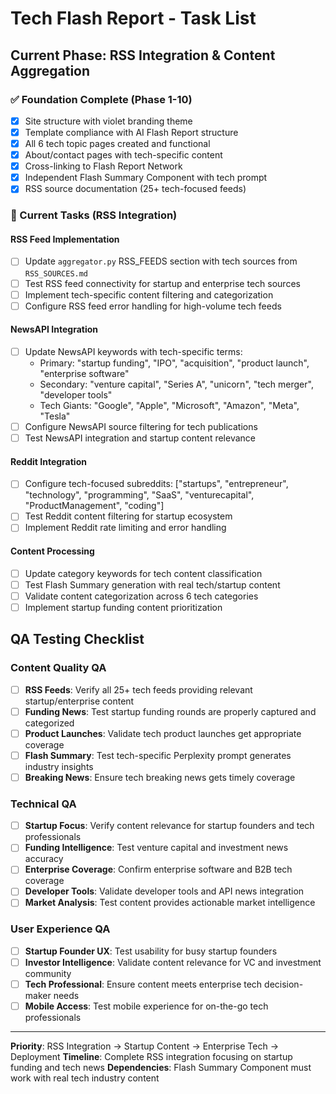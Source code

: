 # Tech Flash Report - Task List

## Current Phase: RSS Integration & Content Aggregation

### ✅ Foundation Complete (Phase 1-10)
- [x] Site structure with violet branding theme
- [x] Template compliance with AI Flash Report structure
- [x] All 6 tech topic pages created and functional
- [x] About/contact pages with tech-specific content
- [x] Cross-linking to Flash Report Network
- [x] Independent Flash Summary Component with tech prompt
- [x] RSS source documentation (25+ tech-focused feeds)

### 🚧 Current Tasks (RSS Integration)

#### RSS Feed Implementation
- [ ] Update `aggregator.py` RSS_FEEDS section with tech sources from `RSS_SOURCES.md`
- [ ] Test RSS feed connectivity for startup and enterprise tech sources
- [ ] Implement tech-specific content filtering and categorization
- [ ] Configure RSS feed error handling for high-volume tech feeds

#### NewsAPI Integration  
- [ ] Update NewsAPI keywords with tech-specific terms:
  - Primary: "startup funding", "IPO", "acquisition", "product launch", "enterprise software"
  - Secondary: "venture capital", "Series A", "unicorn", "tech merger", "developer tools"
  - Tech Giants: "Google", "Apple", "Microsoft", "Amazon", "Meta", "Tesla"
- [ ] Configure NewsAPI source filtering for tech publications
- [ ] Test NewsAPI integration and startup content relevance

#### Reddit Integration
- [ ] Configure tech-focused subreddits: ["startups", "entrepreneur", "technology", "programming", "SaaS", "venturecapital", "ProductManagement", "coding"]
- [ ] Test Reddit content filtering for startup ecosystem
- [ ] Implement Reddit rate limiting and error handling

#### Content Processing
- [ ] Update category keywords for tech content classification
- [ ] Test Flash Summary generation with real tech/startup content
- [ ] Validate content categorization across 6 tech categories
- [ ] Implement startup funding content prioritization

## QA Testing Checklist

### Content Quality QA
- [ ] **RSS Feeds**: Verify all 25+ tech feeds providing relevant startup/enterprise content
- [ ] **Funding News**: Test startup funding rounds are properly captured and categorized
- [ ] **Product Launches**: Validate tech product launches get appropriate coverage
- [ ] **Flash Summary**: Test tech-specific Perplexity prompt generates industry insights
- [ ] **Breaking News**: Ensure tech breaking news gets timely coverage

### Technical QA
- [ ] **Startup Focus**: Verify content relevance for startup founders and tech professionals
- [ ] **Funding Intelligence**: Test venture capital and investment news accuracy
- [ ] **Enterprise Coverage**: Confirm enterprise software and B2B tech coverage
- [ ] **Developer Tools**: Validate developer tools and API news integration
- [ ] **Market Analysis**: Test content provides actionable market intelligence

### User Experience QA
- [ ] **Startup Founder UX**: Test usability for busy startup founders
- [ ] **Investor Intelligence**: Validate content relevance for VC and investment community
- [ ] **Tech Professional**: Ensure content meets enterprise tech decision-maker needs
- [ ] **Mobile Access**: Test mobile experience for on-the-go tech professionals

---

**Priority**: RSS Integration → Startup Content → Enterprise Tech → Deployment
**Timeline**: Complete RSS integration focusing on startup funding and tech news
**Dependencies**: Flash Summary Component must work with real tech industry content 